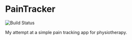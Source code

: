 # PainTracker

![Build Status](https://github.com/devoctomy/PainTracker/actions/workflows/android.yml/badge.svg)

My attempt at a simple pain tracking app for physiotherapy.

